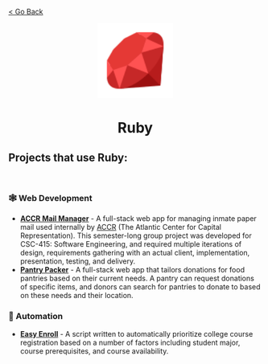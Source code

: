 [< Go Back](https://github.com/paytonshaltis)

<div align="center">

<img src="./icons/ruby.svg" width="150" height="150" />

# Ruby

</div>

## Projects that use Ruby:

<br>

### 🕸 Web Development

- **[ACCR Mail Manager]()** - A full-stack web app for managing inmate paper mail used internally by [ACCR](https://www.atlanticcenter.org/) (The Atlantic Center for Capital Representation). This semester-long group project was developed for CSC-415: Software Engineering, and required multiple iterations of design, requirements gathering with an actual client, implementation, presentation, testing, and delivery.
- **[Pantry Packer]()** - A full-stack web app that tailors donations for food pantries based on their current needs. A pantry can request donations of specific items, and donors can search for pantries to donate to based on these needs and their location.

### 🤖 Automation

- **[Easy Enroll]()** - A script written to automatically prioritize college course registration based on a number of factors including student major, course prerequisites, and course availability.
